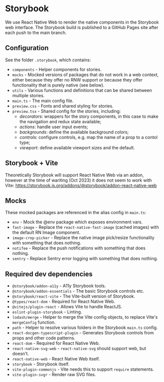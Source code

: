 # Storybook

We use React Native Web to render the native components in the Storybook web interface. The Storybook build is published to a GitHub Pages site after each push to the main branch.

## Configuration

See the folder `.storybook`, which contains:

- `components` - Helper components for stories.
- `mocks` - Mocked versions of packages that do not work in a web context, either because they offer no RNW support or because they offer functionality that is purely native (see below).
- `utils` - Various functions and definitions that can be shared between multiple stories.
- `main.ts` - The main config file.
- `preview.css` - Fonts and shared styling for stories.
- `preview.tsx` - Shared config for the stories, including:
  - *decorators*: wrappers for the story components, in this case to make the navigation and redux state available;
  - *actions*: handle user input events;
  - *backgrounds*: define the available background colors;
  - *controls*: configure controls, e.g. map the name of a prop to a contol type;
  - *viewport*: define available viewport sizes and the default.

## Storybook + Vite

Theoretically Storybook will support React Native Web via an addon, however at the time of wariting (Oct 2023) it does not seem to work with Vite: https://storybook.js.org/addons/@storybook/addon-react-native-web

## Mocks

These mocked packages are referenced in the alias config in `main.ts`:

- `env` - Mock the @env package which exposes environment vars.
- `fast-image` - Replace the `react-native-fast-image` (cached images) with the default RN Image component.
- `image-crop-picker` - Replace the native image pick/resize functionality with something that does nothing.
- `notifee` - Replace the push notifications with something that does nothing.
- `sentry` - Replace Sentry error logging with something that does nothing.

## Required dev dependencies

- `@storybook/addon-a11y` - A11y Storybook tools.
- `@storybook/addon-essentials` - The basic Storybook controls etc.
- `@storybook/react-vite` - The Vite-built version of Storybook.
- `@types/react-dom` - Required for React Native Web.
- `@vitejs/plugin-react` - Allows Vite to handle ReactJS.
- `eslint-plugin-storybook` - Linting.
- `lodash/merge` - Helper to merge the Vite config objects, to replace Vite's `mergeConfig` function.
- `path` - Helper to resolve various folders in the Storybook `main.ts` config.
- `react-docgen-typescript-plugin` - Generates Storybook controls from props and other code patterns.
- `react-dom` - Required for React Native Web.
- `react-native-svg-web` - `react-native-svg` should support web, but doesn't.
- `react-native-web` - React Native Web itself.
- `storybook` - Storybook itself.
- `vite-plugin-commonjs` - Vite needs this to support `require` statements.
- `vite-plugin-svgr` - Render raw SVG files.